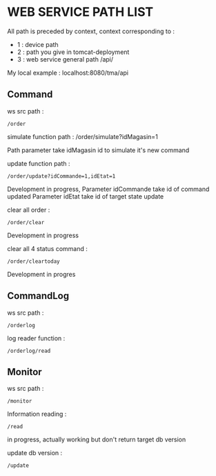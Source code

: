 # WEB SERVICE PATH LIST

All path is preceded by context, context corresponding to :
- 1 : device path
- 2 : path you give in tomcat-deployment 
- 3 : web service general path /api/

My local example : localhost:8080/tma/api

## Command

ws src path :

	/order

simulate function path :
	/order/simulate?idMagasin=1

Path parameter take idMagasin id to simulate it's new command

update function path : 

	/order/update?idCommande=1,idEtat=1	

Development in progress,
Parameter idCommande take id of command updated
Parameter idEtat take id of target state update

clear all order : 

	/order/clear

Development in progress

clear all 4 status command : 

	/order/cleartoday

Development in progres

## CommandLog

ws src path : 
	
	/orderlog

log reader function : 

	/orderlog/read

## Monitor

ws src path : 

	/monitor

Information reading : 

	/read

in progress, actually working but don't return target db version

update db version :

	/update


